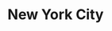 ---
collection_archive: true
collection_awards: []
collection_category:
  - Lifestyle
  - Stock
  - Reportage
  - Black and White
  - Color
  - Sports + Athletes
  - Portraits
collection_content: ''
collection_cover: 'https://d1sf55qlb7p6hz.cloudfront.net/gosk8_bw-redo-horizontal-1.jpg'
collection_cover_mobile: 'https://d1sf55qlb7p6hz.cloudfront.net/gosk8_bw-redo-vertical-1.jpg'
collection_description: >-
  Photographed for NYC skateboarding legend Alex Corporan (Supreme) and sponsors
  Nike SB and Arizona Iced Tea.
collection_description_alignment: center
collection_exhibition: []
collection_filter: Commissioned + Stock
collection_hidden: false
collection_meta: 'GoSkateBoardingDay'
collection_press: []
collection_preview:
  - 'https://d1sf55qlb7p6hz.cloudfront.net/gosk8_bw-redo-4x3-1.jpg'
  - 'https://d1sf55qlb7p6hz.cloudfront.net/gosk8_bw-redo-4x3-2.jpg'
  - 'https://d1sf55qlb7p6hz.cloudfront.net/gosk8_bw-redo-4x3-3.jpg'
  - 'https://d1sf55qlb7p6hz.cloudfront.net/gosk8_bw-redo-4x3-4.jpg'
cover_image: 'https://d1sf55qlb7p6hz.cloudfront.net/social-19.jpg'
date: ''
hide_footer: true
layout: blocks
logo: ''
navigation_theme: black
px_extra: true
slug: go-skateboarding-day
theme_color: '#BBD8FF'
theme_color_all_works: '#fFB0B0'
title: New York City
collection_blocks:
  - _bookshop_name: collections/media-row-start
    row_alignment: between
  - _bookshop_name: collections/media-element
    align_x: start
    color: '#CBCBCB'
    image: 'https://d1sf55qlb7p6hz.cloudfront.net/gosk8_bw-redo-1.jpg'
    margin_left: 15
    margin_right: ''
    margin_y: 100
    width: 60
  - _bookshop_name: collections/media-row
    row_alignment: between
  - _bookshop_name: collections/media-element
    align_x: start
    color: '#E9E9E9'
    image: 'https://d1sf55qlb7p6hz.cloudfront.net/gosk8_bw-redo-2.jpg'
    margin_left: 5
    margin_right: ''
    margin_y: 100
    width: 40
  - _bookshop_name: collections/media-element
    align_x: start
    color: '#A7A7A7'
    image: 'https://d1sf55qlb7p6hz.cloudfront.net/gosk8_bw-redo-3.jpg'
    margin_left: ''
    margin_right: 10
    margin_y: '300'
    width: 33
  - _bookshop_name: collections/media-row
    row_alignment: between
  - _bookshop_name: collections/media-element
    align_x: start
    color: '#858585'
    image: 'https://d1sf55qlb7p6hz.cloudfront.net/gosk8_bw-redo-4.jpg'
    margin_left: 20
    margin_y: 100
    width: 60
  - _bookshop_name: collections/media-row
    row_alignment: between
  - _bookshop_name: collections/media-element
    align_x: start
    color: '#FFF6E7'
    image: 'https://d1sf55qlb7p6hz.cloudfront.net/sk8-5.jpg'
    margin_left: 15
    margin_right: 0
    margin_y: 100
    width: '25'
  - _bookshop_name: collections/media-element
    align_x: start
    color: '#D1E2DF'
    image: 'https://d1sf55qlb7p6hz.cloudfront.net/sk8-6.jpg'
    margin_right: 15
    margin_y: '300'
    width: 40
  - _bookshop_name: collections/media-row
    row_alignment: between
  - _bookshop_name: collections/media-element
    align_x: start
    color: '#E4E4E4'
    image: 'https://d1sf55qlb7p6hz.cloudfront.net/gosk8_bw-redo-5.jpg'
    margin_left: 5
    margin_right: ''
    margin_y: '200'
    width: 60
  - _bookshop_name: collections/media-row
    row_alignment: between
  - _bookshop_name: collections/media-element
    align_x: start
    color: '#AAAAAA'
    image: 'https://d1sf55qlb7p6hz.cloudfront.net/gosk8_bw-redo-6.jpg'
    margin_left: 35
    margin_right: ''
    margin_y: 100
    width: '45'
  - _bookshop_name: collections/media-row
    row_alignment: between
  - _bookshop_name: collections/media-element
    align_x: start
    color: '#F2ECE6'
    image: 'https://d1sf55qlb7p6hz.cloudfront.net/sk8-10.jpg'
    margin_left: 10
    margin_y: '300'
    width: '45'
  - _bookshop_name: collections/media-element
    align_x: start
    color: '#F3F9E9'
    image: 'https://d1sf55qlb7p6hz.cloudfront.net/sk8-9.jpg'
    margin_left: ''
    margin_right: 5
    margin_y: 100
    width: 30
  - _bookshop_name: collections/media-row
    row_alignment: between
  - _bookshop_name: collections/media-element
    align_x: start
    color: '#E4E4E4'
    image: 'https://d1sf55qlb7p6hz.cloudfront.net/gosk8_bw-redo-7.jpg'
    margin_left: 35
    margin_y: 100
    width: 40
  - _bookshop_name: collections/media-row
    row_alignment: between
  - _bookshop_name: collections/media-element
    align_x: start
    color: '#FBEDE7'
    image: 'https://d1sf55qlb7p6hz.cloudfront.net/sk8-12.jpg'
    margin_left: 10
    margin_right: ''
    margin_y: 100
    width: '45'
  - _bookshop_name: collections/media-row
    row_alignment: between
  - _bookshop_name: collections/media-element
    align_x: start
    color: '#F9F9F3'
    image: 'https://d1sf55qlb7p6hz.cloudfront.net/sk8-13.jpg'
    margin_left: ''
    margin_right: ''
    margin_y: 100
    width: 66
  - _bookshop_name: collections/media-element
    align_x: start
    color: '#C6D5DB'
    image: 'https://d1sf55qlb7p6hz.cloudfront.net/sk8-14.jpg'
    margin_left: ''
    margin_right: 5
    margin_y: '500'
    width: '25'
  - _bookshop_name: collections/media-row
    row_alignment: between
  - _bookshop_name: collections/media-element
    align_x: start
    color: '#D9D9D9'
    image: 'https://d1sf55qlb7p6hz.cloudfront.net/gosk8_bw-redo-8.jpg'
    margin_left: 50
    margin_right: ''
    margin_y: 100
    width: 33
  - _bookshop_name: collections/media-row
    row_alignment: between
  - _bookshop_name: collections/media-element
    align_x: start
    color: '#EAFAF9'
    image: 'https://d1sf55qlb7p6hz.cloudfront.net/sk8-17.jpg'
    margin_left: 30
    margin_y: 100
    width: 40
  - _bookshop_name: collections/media-row-end
---